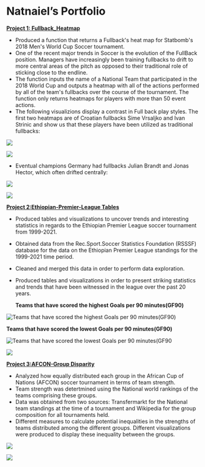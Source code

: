 # Natnaiel’s Portfolio

[**Project 1: Fullback_Heatmap**](https://github.com/Natnaiel98/Fullback_Heatmap)
- Produced  a function that returns a Fullback's heat map for Statbomb's 2018 Men's World Cup Soccer tournament.
- One of the recent major trends in Soccer is the evolution of the FullBack position. Managers have increasingly been training fullbacks to drift to more central areas of the pitch as opposed to their traditional role of sticking close to the endline. 
- The function inputs the name of a National Team that participated in the 2018 World Cup and outputs a heatmap with all of the actions performed by all of the team's fullbacks over the course of the tournament. The function only returns heatmaps for players with more than 50 event actions.
- The following visualizions display a contrast in Full back play styles. The first two heatmaps are of Croatian fullbacks Sime Vrsaljko and Ivan Strinic and show us that these players have been utilized as traditional fullbacks:

![](Images/Croatia-%20Vrsaljlko%20Heatmap.png)

![](Images/Croatia-Ivan%20Strinic%20Heatmap.png)

- Eventual champions Germany had fullbacks Julian Brandt and Jonas Hector, which often drifted centrally:


![](Images/Gernany_Julian%20Brandt%20Heatmap.png)

![](Germany_Jonas%20Hector%20Heatmap.png)

[**Project 2:Ethiopian-Premier-League Tables**](https://github.com/Natnaiel98/Ethiopian-Premier-League-Statistic-Tables)
- Produced tables and visualizations to uncover trends and interesting statistics in regards to the Ethiopian Premier League soccer tournament from 1999-2021.
- Obtained data from the Rec.Sport.Soccer Statistics Foundation (RSSSF) database for the data on the Ethiopian Premier League standings for the 1999-2021 time period.
- Cleaned and merged this data in order to perform data exploration.
- Produced tables and visualizations in order to present striking statistics and trends that have been witnessed in the league over the past 20 years.

  **Teams that have scored the highest Goals per 90 minutes(GF90)**
  
![Teams that have scored the highest Goals per 90 minutes(GF90)](Images/HighestGoals.png)

 **Teams that have scored the lowest Goals per 90 minutes(GF90)**
 
![Teams that have scored the lowest Goals per 90 minutes(GF90](Images/LowestGoals.png)

![](Images/Number%20of%20Club%20Relegations.png)

[**Project 3:AFCON-Group Disparity**](https://github.com/Natnaiel98/AFCON-Group-Disparity)

- Analyzed how equally distributed each group in the African Cup of Nations (AFCON) soccer tournament in terms of team strength.
- Team strength was detertmined using the National world rankings of the teams comprising these groups.
- Data was obtained from two sources: Transfermarkt for the National team standings at the time of a tournament and Wikipedia for the group composition for all tournaments held.
- Different measures to calculate potential inequalities in the strengths of teams distributed among the different groups. Different visualizations were produced to display these inequality between the groups.

![](Images/Average%20Fifa%20Ranking%20of%20Afcon%202021%20Groups.png)

![](Images/FIFA%20Ranking%20Difference%20between%20Third%20and%20Fourth%20Pot%20teams.png)




